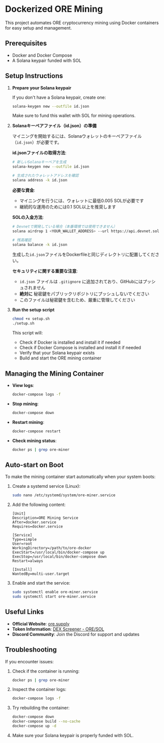 # Dockerized ORE Mining

This project automates ORE cryptocurrency mining using Docker containers for easy setup and management.

## Prerequisites

- Docker and Docker Compose
- A Solana keypair funded with SOL

## Setup Instructions

1. **Prepare your Solana keypair**

   If you don't have a Solana keypair, create one:
   ```bash
   solana-keygen new --outfile id.json
   ```
   
   Make sure to fund this wallet with SOL for mining operations.

2. **Solanaキーペアファイル（id.json）の準備**

   マイニングを開始するには、Solanaウォレットのキーペアファイル（`id.json`）が必要です。
   
   **id.jsonファイルの取得方法**:
   ```bash
   # 新しいSolanaキーペアを生成
   solana-keygen new --outfile id.json
   
   # 生成されたウォレットアドレスを確認
   solana address -k id.json
   ```
   
   **必要な資金**:
   - マイニングを行うには、ウォレットに最低0.005 SOLが必要です
   - 継続的な運用のためには0.1 SOL以上を推奨します
   
   **SOLの入金方法**:
   ```bash
   # Devnetで開発している場合（本番環境では使用できません）
   solana airdrop 1 <YOUR_WALLET_ADDRESS> --url https://api.devnet.solana.com
   
   # 残高確認
   solana balance -k id.json
   ```
   
   生成した`id.json`ファイルをDockerfileと同じディレクトリに配置してください。
   
   **セキュリティに関する重要な注意**: 
   - `id.json` ファイルは `.gitignore` に追加されており、GitHubにはプッシュされません
   - **絶対に** 秘密鍵をパブリックリポジトリにプッシュしないでください
   - このファイルは秘密鍵を含むため、厳重に管理してください

3. **Run the setup script**

   ```bash
   chmod +x setup.sh
   ./setup.sh
   ```

   This script will:
   - Check if Docker is installed and install it if needed
   - Check if Docker Compose is installed and install it if needed
   - Verify that your Solana keypair exists
   - Build and start the ORE mining container

## Managing the Mining Container

- **View logs**:
  ```bash
  docker-compose logs -f
  ```

- **Stop mining**:
  ```bash
  docker-compose down
  ```

- **Restart mining**:
  ```bash
  docker-compose restart
  ```

- **Check mining status**:
  ```bash
  docker ps | grep ore-miner
  ```

## Auto-start on Boot

To make the mining container start automatically when your system boots:

1. Create a systemd service (Linux):
   ```bash
   sudo nano /etc/systemd/system/ore-miner.service
   ```

2. Add the following content:
   ```
   [Unit]
   Description=ORE Mining Service
   After=docker.service
   Requires=docker.service

   [Service]
   Type=simple
   User=root
   WorkingDirectory=/path/to/ore-docker
   ExecStart=/usr/local/bin/docker-compose up
   ExecStop=/usr/local/bin/docker-compose down
   Restart=always

   [Install]
   WantedBy=multi-user.target
   ```

3. Enable and start the service:
   ```bash
   sudo systemctl enable ore-miner.service
   sudo systemctl start ore-miner.service
   ```

## Useful Links

- **Official Website**: [ore.supply](https://ore.supply/)
- **Token Information**: [DEX Screener - ORE/SOL](https://dexscreener.com/solana/ggadtfbqdgjozz3fp7zrtofgwnrs4e6mczmmd5ni1)
- **Discord Community**: Join the Discord for support and updates

## Troubleshooting

If you encounter issues:

1. Check if the container is running:
   ```bash
   docker ps | grep ore-miner
   ```

2. Inspect the container logs:
   ```bash
   docker-compose logs -f
   ```

3. Try rebuilding the container:
   ```bash
   docker-compose down
   docker-compose build --no-cache
   docker-compose up -d
   ```

4. Make sure your Solana keypair is properly funded with SOL.
